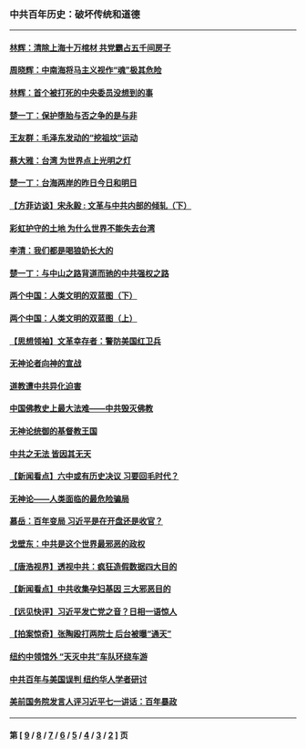### 中共百年历史：破坏传统和道德
---
#### [林辉：清除上海十万棺材 共党霸占五千间房子](../../pages/nf1176114/n14033735.md) 
#### [周晓辉：中南海将马主义视作“魂”极其危险](../../pages/nf1176114/n14026892.md) 
#### [林辉：首个被打死的中央委员没想到的事](../../pages/nf1176114/n13987400.md) 
#### [楚一丁：保护堕胎与否之争的是与非](../../pages/nf1176114/n13815642.md) 
#### [王友群：毛泽东发动的“挖祖坟”运动](../../pages/nf1176114/n13723639.md) 
#### [蔡大雅：台湾 为世界点上光明之灯](../../pages/nf1176114/n13531530.md) 
#### [楚一丁：台海两岸的昨日今日和明日](../../pages/nf1176114/n13531468.md) 
#### [【方菲访谈】宋永毅 : 文革与中共内部的倾轧（下）](../../pages/nf1176114/n13486836.md) 
#### [彩虹护守的土地 为什么世界不能失去台湾](../../pages/nf1176114/n13476849.md) 
#### [李清：我们都是喝狼奶长大的](../../pages/nf1176114/n13471478.md) 
#### [楚一丁：与中山之路背道而驰的中共强权之路](../../pages/nf1176114/n13437270.md) 
#### [两个中国：人类文明的双蓝图（下）](../../pages/nf1176114/n13423132.md) 
#### [两个中国：人类文明的双蓝图（上）](../../pages/nf1176114/n13422687.md) 
#### [【思想领袖】文革幸存者：警防美国红卫兵](../../pages/nf1176114/n13339289.md) 
#### [无神论者向神的宣战](../../pages/nf1176114/n13281535.md) 
#### [道教遭中共异化迫害](../../pages/nf1176114/n13281463.md) 
#### [中国佛教史上最大法难——中共毁灭佛教](../../pages/nf1176114/n13281397.md) 
#### [无神论统御的基督教王国](../../pages/nf1176114/n13281280.md) 
#### [中共之无法 皆因其无天](../../pages/nf1176114/n13281088.md) 
#### [【新闻看点】六中或有历史决议 习要回毛时代？](../../pages/nf1176114/n13222895.md) 
#### [无神论——人类面临的最危险骗局](../../pages/nf1176114/n13196137.md) 
#### [慕岳：百年变局 习近平是在开盘还是收官？](../../pages/nf1176114/n13206516.md) 
#### [戈壁东：中共是这个世界最邪恶的政权](../../pages/nf1176114/n13085641.md) 
#### [【唐浩视界】透视中共：疯狂造假数据四大目的](../../pages/nf1176114/n13080590.md) 
#### [【新闻看点】中共收集孕妇基因 三大邪恶目的](../../pages/nf1176114/n13077182.md) 
#### [【远见快评】习近平发亡党之音？日相一语惊人](../../pages/nf1176114/n13074809.md) 
#### [【拍案惊奇】张陶殴打两院士 后台被曝“通天”](../../pages/nf1176114/n13070496.md) 
#### [纽约中领馆外 “天灭中共”车队环绕车游](../../pages/nf1176114/n13070693.md) 
#### [中共百年与美国误判 纽约华人学者研讨](../../pages/nf1176114/n13067969.md) 
#### [美前国务院发言人评习近平七一讲话：百年暴政](../../pages/nf1176114/n13066986.md) 

---
#### 第 [ [9](./9.md) / [8](./8.md) / [7](./7.md) / [6](./6.md) / [5](./5.md) / [4](./4.md) / [3](./3.md) / [2](./2.md) ] 页

